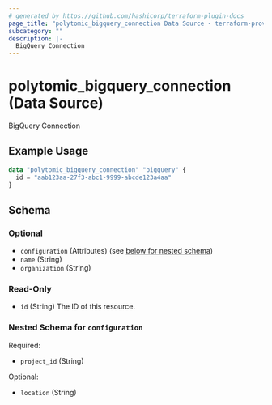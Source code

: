 ```yaml
---
# generated by https://github.com/hashicorp/terraform-plugin-docs
page_title: "polytomic_bigquery_connection Data Source - terraform-provider-polytomic"
subcategory: ""
description: |-
  BigQuery Connection
---
```


# polytomic_bigquery_connection (Data Source)

BigQuery Connection

## Example Usage

```terraform
data "polytomic_bigquery_connection" "bigquery" {
  id = "aab123aa-27f3-abc1-9999-abcde123a4aa"
}
```

<!-- schema generated by tfplugindocs -->
## Schema

### Optional

- `configuration` (Attributes) (see [below for nested schema](#nestedatt--configuration))
- `name` (String)
- `organization` (String)

### Read-Only

- `id` (String) The ID of this resource.

<a id="nestedatt--configuration"></a>
### Nested Schema for `configuration`

Required:

- `project_id` (String)

Optional:

- `location` (String)


